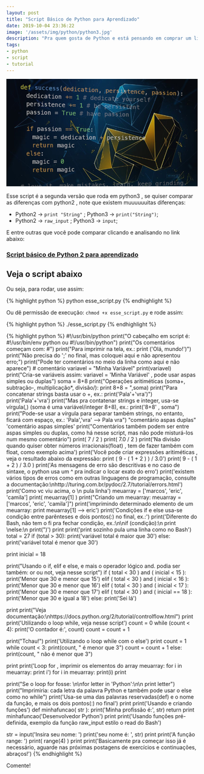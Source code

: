 ```yaml
---
layout: post
title: "Script Básico de Python para Aprendizado"
date: 2019-10-04 23:36:22
image: '/assets/img/python/python3.jpg'
description: "Pra quem gosta de Python e está pensando em comprar um livro ou fazer um curso, recomendo esse script que serve como uma 'luz'."
tags:
- python
- script
- tutorial
---
```


![Script Básico de Python para Aprendizado](/assets/img/python/python3.jpg)

Esse script é a segunda versão que roda em python3 , se quiser comparar as diferenças com python2 , note que existem muuuuuuitas diferenças:
- Python2 → `print "String"` ; Python3 → `print("String")`;
- Python2 → `raw_input` ; Python3 → `input`;

E entre outras que você pode comparar clicando e analisando no link abaixo:
### [Script básico de Python 2 para aprendizado](https://terminalroot.com.br/2016/12/script-basico-de-python-para-aprendizado.html)


<script async src="https://pagead2.googlesyndication.com/pagead/js/adsbygoogle.js"></script>
<!-- Informat -->
<ins class="adsbygoogle"
     style="display:block"
     data-ad-client="ca-pub-2838251107855362"
     data-ad-slot="2327980059"
     data-ad-format="auto"
     data-full-width-responsive="true"></ins>
<script>
(adsbygoogle = window.adsbygoogle || []).push({});
</script>

## Veja o script abaixo

Ou seja, para rodar, use assim:

{% highlight python %}
python esse_script.py
{% endhighlight %}

Ou dê permissão de execução: `chmod +x esse_script.py` e rode assim:

{% highlight python %}
./esse_script.py
{% endhighlight %}

{% highlight python %}
#!/usr/bin/python
print("O cabeçalho em script é: #!/usr/bin/env python ou #!/usr/bin/python")
print("Os comentários começam com: #")
print("Para imprimir na tela, ex.: print ('Olá, mundo!')")
print("Não precisa do ';' no final, mas coloquei aqui e não apresentou erro;")
print("Pode ter comentários no meio da linha como aqui e não aparece") # comentário
variavel = "Minha Variável"
print(variavel)
print("Cria-se variáveis assim: variavel = 'Minha Variável' , pode usar aspas simples ou duplas")
soma = 8+8
print("Operações aritiméticas (soma+, subtração-, multiplicação*, divisão/): print 8+8 = ",soma)
print("Para concatenar strings basta usar o +, ex.: print('Pala'+'vra')")
print('Pala'+'vra')
print("Mas pra contatenar strings e integer, usa-se vírgula(,) (soma é uma variável/integer 8+8), ex.: print('8+8' , soma")
print("Pode-se usar a vírgula para separar também strings, no entanto, ficará com espaço, ex.: 'Pala','vra' --> Pala vra")
"comentário aspas duplas"
'comentário aspas simples'
print("Comentários também podem ser entre aspas simples ou duplas, como há nesse script, mas não pode misturá-los num mesmo comentário")
print( 7 / 2 )
print( 7.0 / 2 )
print('Na divisão quando quiser obter números irracionais(float) , tem de fazer também com float, como exemplo acima')
print('Você pode criar expressões aritiméticas , veja o resultado abaixo da expressão: print ( 9 - ( 1 + 2 ) ) / 3.0')
print( 9 - ( 1 + 2 ) / 3.0 )
print('As mensagens de erro são descritivas e no caso de sintaxe, o python usa um  ^ pra indicar o locar exato do erro')
print('existem vários tipos de erros como em outras linguagens de programação, consulte a documentação:\nhttp://turing.com.br/pydoc/2.7/tutorial/errors.html')
print('Como vc viu acima, o \\n pula linha')
meuarray = ['marcos', 'eric', 'camila']
print( meuarray[1] )
print("Criando um meuarray: meuarray = ['marcos', 'eric', 'camila']")
print('imprimindo determinado elemento de um meuarray: print meuarray[1] --> eric')
print('Condições if e else usa-se condição entre parênteses e dois pontos(:) no final, ex.:')
print('Diferente do Bash, não tem o fi pra fechar condição, ex.:\n\nif (condição):\n	print \nelse:\n	print(")')
print
print('print sozinho pula uma linha como no Bash')
total = 27
if (total > 30):
	print('variável total é maior que 30')
else:
	print('variável total é menor que 30')

print
inicial = 18

print("Usando o if, elif e else, e mais o operador lógico and. podia ser também: or ou not, veja nesse script")
if ( total < 30 ) and ( inicial < 15 ):
	print('Menor que 30 e menor que 15')
elif ( total < 30 ) and ( inicial < 16 ):
	print('Menor que 30 e menor que 16')
elif ( total < 30 ) and ( inicial < 17 ):
	print('Menor que 30 e menor que 17')
elif ( total < 30 ) and ( inicial == 18 ):
	print('Menor que 30 e igual a 18')
else:
	print('Sei lá')

print
print("Veja documentação:\nhttps://docs.python.org/2/tutorial/controlflow.html")
print
print('Utilizando o loop while, veja nesse script')
count = 0
while (count < 4):
   print('O contador é:', count)
   count = count + 1

print("Tchau!")
print('Utilizando o loop while com o else')
print
count = 1
while count < 3:
   print(count, " é  menor que 3")
   count = count + 1
else:
   print(count, " não é menor que 3")

print
print('Loop for , imprimir os elementos do array meuarray: for i in meuarray: print i')
for i in meuarray: print(i)
print

print("Se o loop for fosse: \n\nfor letter in 'Python':\n\n	print letter")
print("Imprimiria: cada letra da palavra Python e também pode usar o else como no while")
print('Usa-se uma das palavras reservadas(def) e o nome da função, e mais os dois pontos(:) no final')
print
print('Usando e criando funções')
def minhafuncao( str ):
	print('Minha profissão é:', str)
	return
print
minhafuncao('Desenvolvedor Python')
print
print('Usando funções pré-definida, exemplo da função raw_input estilo o read do Bash')

str = input('Insira seu nome: ')
print('seu nome é: ', str)
print
print('A função range: ')
print( range(4) )
print
print('Basicamente pra começar isso já é necessário, aguarde nas próximas postagens de exercícios e continuações, abraços!')
{% endhighlight %}

Comente!

